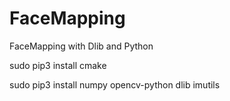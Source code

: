 # FaceMapping
FaceMapping with Dlib and Python

sudo pip3 install cmake

sudo pip3 install numpy opencv-python dlib imutils